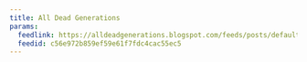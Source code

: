 ```yaml
---
title: All Dead Generations
params:
  feedlink: https://alldeadgenerations.blogspot.com/feeds/posts/default
  feedid: c56e972b859ef59e61f7fdc4cac55ec5
---
```

